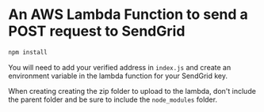 # An AWS Lambda Function to send a POST request to SendGrid

```js
npm install
```

You will need to add your verified address in `index.js` and create an environment variable in the lambda function for your SendGrid key.

When creating creating the zip folder to upload to the lambda, don't include the parent folder and be sure to include the `node_modules` folder.
